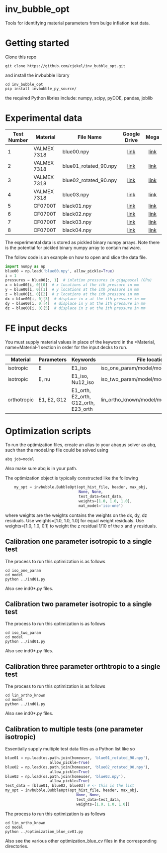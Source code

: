 # inv_bubble_opt

Tools for identifying material parameters from bulge inflation test data.

# Getting started

Clone this repo

```
git clone https://github.com/cjekel/inv_bubble_opt.git
```

and install the invbubble library

```
cd inv_bubble_opt
pip install invbubble_py_source/
```

the required Python libries include: numpy, scipy, pyDOE, pandas, joblib

# Experimental data

| Test Number | Material | File Name | Google Drive | Mega |
| ----------- | -------- | --------- |:------------:|:----:|
| 1 | VALMEX 7318 | blue00.npy | [link](https://drive.google.com/open?id=1gCdKFhzb8dr1UJBmg5Ywsjd6wAgc-nnn) | [link](https://mega.nz/#!NqoAVIxB!k4BnjtupDZwNhkmK9wiLcgEbJoYFfpZ4PT1ViSuH6WI) |
| 2 | VALMEX 7318 | blue01_rotated_90.npy | [link](https://drive.google.com/open?id=1ifOTVNmNcnaFtxnJc-HUFqWl6Fqh1P2E) | [link](https://mega.nz/#!I7gQkCbC!2Kys092LgEd553-yLRWreJGBARu92-8xnmhso0Sansw) |
| 3 | VALMEX 7318 | blue02_rotated_90.npy | [link](https://drive.google.com/open?id=1IBQVdEfEXL0e0pwrmGebZd7_TzPYW3hi) | [link](https://mega.nz/#!5nxiSAAA!OTfzmGRNgG3DuxxlMQz44FhjjWfGvHXlGini0P5beTU) |
| 4 | VALMEX 7318 | blue03.npy | [link](https://drive.google.com/open?id=1GFZQwc131NQS4CU0B5VEDIv9nc8QpMRC) | [link](https://mega.nz/#!lu5CwCbA!08Ubtocp95PvJrqozkyeCQiME2fJnQ9CedzbmGMoIDc) |
| 5 | CF0700T | black01.npy | [link](https://drive.google.com/open?id=1jtmWGAVcN4YFN42c2SUAOLZ17Q0FtQ6c) | [link](https://mega.nz/#!5jhQDCzA!Io7oGVVixFBv8IIe4o_NoOrScaoDi9IngE5NEi_15Mw) |
| 6 | CF0700T | black02.npy | [link](https://drive.google.com/open?id=11J-WHwiHXBXG-JWR1oke1aW_5kVYljIF) | [link](https://mega.nz/#!knw2zAJB!pv3Trcbd_7lGC9xgnXGCFLmfO7e-qFgVbC5Q5aYnpfU) |
| 7 | CF0700T | black03.npy | [link](https://drive.google.com/open?id=16zmo64WsyF5UTrcwz4tcZDzauCy1_7F2) | [link](https://mega.nz/#!hioUhIDJ!6PQGeX-MwP3Lb7rdB0i6pc_sGL0nAFvoR5BABe2jlJI) |
| 8 | CF0700T | black04.npy | [link](https://drive.google.com/open?id=180fhBiXFSOl6OpbJ9MHZJ0B24f9r5pH5) | [link](https://mega.nz/#!Uv4GzI4Y!PVCwLWaFM__ed9_CqXyRoZt7x4u4h-MeBeqatDaKpc4) |

The experimental data is stored as pickled binary numpy arrays. Note there is the potential for pickled binary numpy array to contain malware.

The follow code is an example on how to open and slice the data file.

```python
import numpy as np
blue00 = np.load('blue00.npy', allow_pickle=True)
i = 1
pressures = blue00[:, 1]  # inlation pressures in gigapascal (GPa)
x = blue00[i, 0][0]  # x locations at the ith pressure in mm
y = blue00[i, 0][1]  # y locations at the ith pressure in mm
z = blue00[i, 0][2]  # z locations at the ith pressure in mm
dx = blue00[i, 0][3]  # displace in x at the ith pressure in mm
dy = blue00[i, 0][4]  # displace in y at the ith pressure in mm
dz = blue00[i, 0][5]  # displace in z at the ith pressure in mm
```

# FE input decks

You must supply material values in place of the keyword in the *Material, name=Material-1 section in order for the input decks to run.

| Material | Parameters | Keywords | File location | link |
| -------- | ---------- | -------- | ------------- | ---- |
| isotropic | E | E1_iso | iso_one_param/model/model_template.inp | [link](https://github.com/cjekel/inv_bubble_opt/blob/master/iso_one_param/model/model_template.inp) |
| isotropic | E, nu | E1_iso, Nu12_iso | iso_two_param/model/model_template.inp | [link](https://github.com/cjekel/inv_bubble_opt/blob/master/iso_two_param/model/model_template.inp) |
| orthotropic | E1, E2, G12 | E1_orth, E2_orth, G12_orth, E23_orth | lin_ortho_known/model/model_template.inp | [link](https://github.com/cjekel/inv_bubble_opt/blob/master/lin_ortho_known/model/model_template.inp) |

# Optimization scripts

To run the optimization files, create an alias to your abaqus solver as abq, such than the model.inp file could be solved using
```
abq job=model
```
Also make sure abq is in your path.

The optimization object is typically constructed like the following

```python
    my_opt = invbubble.BubbleOpt(opt_hist_file, header, max_obj,
                                 None, None,
                                 test_data=test_data,
                                 weights=[1.0, 1.0, 1.0],
                                 mat_model='iso-one')
```

where weights are the weights contains the weights on the dx, dy, dz residuals. Use weights=[1.0, 1.0, 1.0] for equal weight residuals. Use weights=[1.0, 1.0, 0.1] to weight the z residual 1/10 of the x and y residuals.


## Calibration one parameter isotropic to a single test

The process to run this optimization is as follows

```
cd iso_one_param
cd model
python ../ind01.py
```

Also see ind0*.py files. 

## Calibration two parameter isotropic to a single test

The process to run this optimization is as follows

```
cd iso_two_param
cd model
python ../ind01.py
```

Also see ind0*.py files. 

## Calibration three parameter orthtropic to a single test

The process to run this optimization is as follows

```
cd lin_ortho_known
cd model
python ../ind01.py
```

Also see ind0*.py files. 

## Calibration to multiple tests (one parameter isotropic)

Essentially supply multiple test data files as a Python list like so
```python
blue01 = np.load(os.path.join(homeuser, 'blue01_rotated_90.npy'),
                    allow_pickle=True)
blue02 = np.load(os.path.join(homeuser, 'blue02_rotated_90.npy'),
                    allow_pickle=True)
blue03 = np.load(os.path.join(homeuser, 'blue03.npy'),
                    allow_pickle=True)
test_data = [blue01, blue02, blue03] # <- this is the list 
my_opt = invbubble.BubbleOpt(opt_hist_file, header, max_obj,
                                None, None,
                                test_data=test_data,
                                weights=[1.0, 1.0, 1.0])
```

The process to run this optimization is as follows

```
cd lin_ortho_known
cd model
python ../optimization_blue_cv01.py
```

Also see the various other optimization_blue_cv files in the corresponding directories. 

